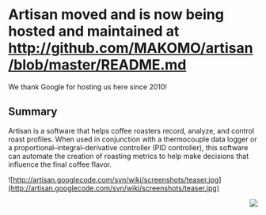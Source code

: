 # Artisan moved and is now being hosted and maintained at http://github.com/MAKOMO/artisan/blob/master/README.md #

We thank Google for hosting us here since 2010!

## Summary ##

Artisan is a software that helps coffee roasters record, analyze, and control roast profiles. When used in conjunction with a thermocouple data logger or a proportional–integral–derivative controller (PID controller), this software can automate the creation of roasting metrics to help make decisions that influence the final coffee flavor.

![http://artisan.googlecode.com/svn/wiki/screenshots/teaser.jpg](http://artisan.googlecode.com/svn/wiki/screenshots/teaser.jpg)
<p align='right'><a href='http://www.roastmagazine.com'><img src='http://artisan.googlecode.com/svn/wiki/screenshots/ROAST.jpg' /></a></p>